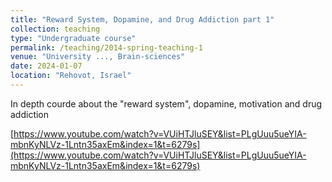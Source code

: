 ```yaml
---
title: "Reward System, Dopamine, and Drug Addiction part 1"
collection: teaching
type: "Undergraduate course"
permalink: /teaching/2014-spring-teaching-1
venue: "University ..., Brain-sciences"
date: 2024-01-07
location: "Rehovot, Israel"
---
```


In depth courde about the "reward system", dopamine, motivation and drug addiction

[https://www.youtube.com/watch?v=VUiHTJluSEY&list=PLgUuu5ueYIA-mbnKyNLVz-1Lntn35axEm&index=1&t=6279s](https://www.youtube.com/watch?v=VUiHTJluSEY&list=PLgUuu5ueYIA-mbnKyNLVz-1Lntn35axEm&index=1&t=6279s)
